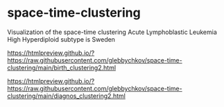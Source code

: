 # space-time-clustering
Visualization of the space-time clustering Acute Lymphoblastic Leukemia High Hyperdiploid subtype is Sweden

https://htmlpreview.github.io/?https://raw.githubusercontent.com/glebbychkov/space-time-clustering/main/birth_clustering2.html 

https://htmlpreview.github.io/?https://raw.githubusercontent.com/glebbychkov/space-time-clustering/main/diagnos_clustering2.html 
